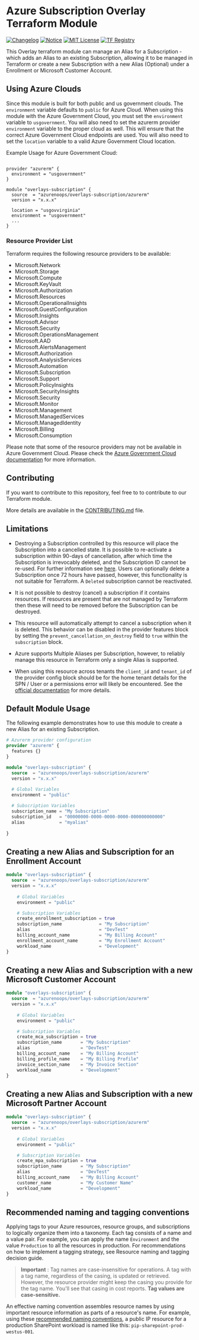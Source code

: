# Azure Subscription Overlay Terraform Module

[![Changelog](https://img.shields.io/badge/changelog-release-green.svg)](CHANGELOG.md) [![Notice](https://img.shields.io/badge/notice-copyright-yellow.svg)](NOTICE) [![MIT License](https://img.shields.io/badge/license-MIT-orange.svg)](LICENSE) [![TF Registry](https://img.shields.io/badge/terraform-registry-blue.svg)](https://registry.terraform.io/modules/azurenoops/overlays-subscription/azurerm/)

This Overlay terraform module can manage an Alias for a Subscription - which adds an Alias to an existing Subscription, allowing it to be managed in Terraform or create a new Subscription with a new Alias (Optional) under a Enrollment or Microsoft Customer Account.

## Using Azure Clouds

Since this module is built for both public and us government clouds. The `environment` variable defaults to `public` for Azure Cloud. When using this module with the Azure Government Cloud, you must set the `environment` variable to `usgovernment`. You will also need to set the azurerm provider `environment` variable to the proper cloud as well. This will ensure that the correct Azure Government Cloud endpoints are used. You will also need to set the `location` variable to a valid Azure Government Cloud location.

Example Usage for Azure Government Cloud:

```hcl

provider "azurerm" {
  environment = "usgovernment"
}

module "overlays-subscription" {
  source  = "azurenoops/overlays-subscription/azurerm"
  version = "x.x.x"
  
  location = "usgovvirginia"
  environment = "usgovernment"
  ...
}

```

### Resource Provider List

Terraform requires the following resource providers to be available:

- Microsoft.Network
- Microsoft.Storage
- Microsoft.Compute
- Microsoft.KeyVault
- Microsoft.Authorization
- Microsoft.Resources
- Microsoft.OperationalInsights
- Microsoft.GuestConfiguration
- Microsoft.Insights
- Microsoft.Advisor
- Microsoft.Security
- Microsoft.OperationsManagement
- Microsoft.AAD
- Microsoft.AlertsManagement
- Microsoft.Authorization
- Microsoft.AnalysisServices
- Microsoft.Automation
- Microsoft.Subscription
- Microsoft.Support
- Microsoft.PolicyInsights
- Microsoft.SecurityInsights
- Microsoft.Security
- Microsoft.Monitor
- Microsoft.Management
- Microsoft.ManagedServices
- Microsoft.ManagedIdentity
- Microsoft.Billing
- Microsoft.Consumption

Please note that some of the resource providers may not be available in Azure Government Cloud. Please check the [Azure Government Cloud documentation](https://docs.microsoft.com/en-us/azure/azure-government/documentation-government-get-started-connect-with-cli) for more information.

## Contributing

If you want to contribute to this repository, feel free to to contribute to our Terraform module.

More details are available in the [CONTRIBUTING.md](./CONTRIBUTING.md#pull-request-process) file.

## Limitations

- Destroying a Subscription controlled by this resource will place the Subscription into a cancelled state. It is possible to re-activate a subscription within 90-days of cancellation, after which time the Subscription is irrevocably deleted, and the Subscription ID cannot be re-used. For further information see [here](https://docs.microsoft.com/azure/cost-management-billing/manage/cancel-azure-subscription#what-happens-after-subscription-cancellation). Users can optionally delete a Subscription once 72 hours have passed, however, this functionality is not suitable for Terraform. A `Deleted` subscription cannot be reactivated.

- It is not possible to destroy (cancel) a subscription if it contains resources. If resources are present that are not managed by Terraform then these will need to be removed before the Subscription can be destroyed.

- This resource will automatically attempt to cancel a subscription when it is deleted. This behavior can be disabled in the provider features block by setting the `prevent_cancellation_on_destroy` field to `true` within the `subscription` block.

- Azure supports Multiple Aliases per Subscription, however, to reliably manage this resource in Terraform only a single Alias is supported.

- When using this resource across tenants the `client_id` and `tenant_id` of the provider config block should be for the home tenant details for the SPN / User or a permissions error will likely be encountered. See the [official documentation](https://learn.microsoft.com/en-us/azure/cost-management-billing/manage/programmatically-create-subscription) for more details.

## Default Module Usage

The following example demonstrates how to use this module to create a new Alias for an existing Subscription.

```terraform
# Azurerm provider configuration
provider "azurerm" {
  features {}
}

module "overlays-subscription" {
  source  = "azurenoops/overlays-subscription/azurerm"
  version = "x.x.x"
  
  # Global Variables
  environment = "public"

  # Subscription Variables
  subscription_name = "My Subscription"
  subscription_id   = "00000000-0000-0000-0000-000000000000"
  alias             = "myalias"
  
}
```

## Creating a new Alias and Subscription for an Enrollment Account

```terraform
module "overlays-subscription" {
  source  = "azurenoops/overlays-subscription/azurerm"
  version = "x.x.x"
   
    # Global Variables
    environment = "public"

    # Subscription Variables
    create_enrollment_subscription = true
    subscription_name              = "My Subscription"
    alias                          = "DevTest"
    billing_account_name           = "My Billing Account"
    enrollment_account_name        = "My Enrollment Account"
    workload_name                  = "Development"
}
```

## Creating a new Alias and Subscription with a new Microsoft Customer Account

```terraform
module "overlays-subscription" {
  source  = "azurenoops/overlays-subscription/azurerm"
  version = "x.x.x"
   
    # Global Variables
    environment = "public"

    # Subscription Variables
    create_mca_subscription = true
    subscription_name       = "My Subscription"
    alias                   = "DevTest"
    billing_account_name    = "My Billing Account"
    billing_profile_name    = "My Billing Profile"
    invoice_section_name    = "My Invoice Section"
    workload_name           = "Development"   
}
```

## Creating a new Alias and Subscription with a new Microsoft Partner Account

```terraform
module "overlays-subscription" {
  source  = "azurenoops/overlays-subscription/azurerm"
  version = "x.x.x"
   
    # Global Variables
    environment = "public"

    # Subscription Variables
    create_mpa_subscription = true
    subscription_name       = "My Subscription"
    alias                   = "DevTest"
    billing_account_name    = "My Billing Account"
    customer_name           = "My Customer Name"
    workload_name           = "Development"   
}
```

## Recommended naming and tagging conventions

Applying tags to your Azure resources, resource groups, and subscriptions to logically organize them into a taxonomy. Each tag consists of a name and a value pair. For example, you can apply the name `Environment` and the value `Production` to all the resources in production.
For recommendations on how to implement a tagging strategy, see Resource naming and tagging decision guide.

>**Important** :
Tag names are case-insensitive for operations. A tag with a tag name, regardless of the casing, is updated or retrieved. However, the resource provider might keep the casing you provide for the tag name. You'll see that casing in cost reports. **Tag values are case-sensitive.**

An effective naming convention assembles resource names by using important resource information as parts of a resource's name. For example, using these [recommended naming conventions](https://docs.microsoft.com/en-us/azure/cloud-adoption-framework/ready/azure-best-practices/naming-and-tagging#example-names), a public IP resource for a production SharePoint workload is named like this: `pip-sharepoint-prod-westus-001`.

<!-- BEGIN_TF_DOCS -->
<!--Run TF Docs-->
<!-- END_TF_DOCS -->